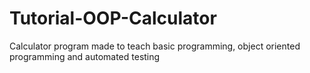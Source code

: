 # Tutorial-OOP-Calculator
Calculator program made to teach basic programming, object oriented programming and automated testing
